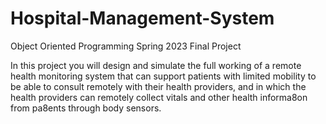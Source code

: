 # Hospital-Management-System
Object Oriented Programming Spring 2023
Final Project

In this project you will design and simulate the full working of a remote health monitoring system that can support patients with limited mobility to be able to consult remotely with their health providers, and in which the health providers can remotely collect vitals and other health informa8on from pa8ents through body sensors.